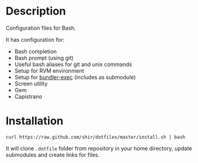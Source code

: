 Description
===========
Configuration files for Bash.

It has configuration for:

* Bash completion
* Bash prompt (using git)
* Useful bash aliases for git and unix commands
* Setup for RVM environment
* Setup for [bundler-exec](https://github.com/gma/bundler-exec)
  (includes as submodule)
* Screen utility
* Gem
* Capistrano

Installation
============
    curl https://raw.github.com/shir/dotfiles/master/install.sh | bash

It will clone `.dotfile` folder from repository in your home directory,
update submodules and create links for files.